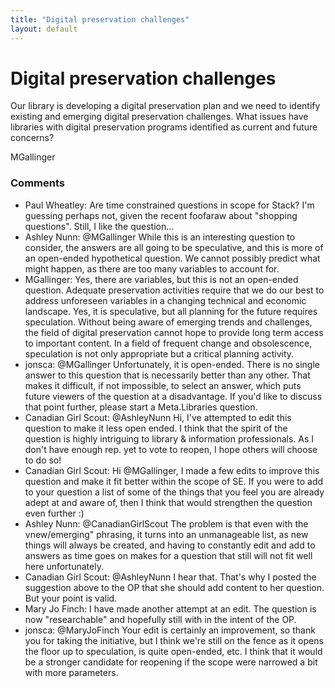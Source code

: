 ```yaml
---
title: "Digital preservation challenges"
layout: default
---
```

Digital preservation challenges
=====================
Our library is developing a digital preservation plan and we need to
identify existing and emerging digital preservation challenges. What
issues have libraries with digital preservation programs identified as
current and future concerns?

MGallinger

### Comments ###
* Paul Wheatley: Are time constrained questions in scope for Stack? I'm guessing perhaps
not, given the recent foofaraw about "shopping questions". Still, I like
the question...
* Ashley Nunn: @MGallinger While this is an interesting question to consider, the
answers are all going to be speculative, and this is more of an
open-ended hypothetical question. We cannot possibly predict what might
happen, as there are too many variables to account for.
* MGallinger: Yes, there are variables, but this is not an open-ended question.
Adequate preservation activities require that we do our best to address
unforeseen variables in a changing technical and economic landscape.
Yes, it is speculative, but all planning for the future requires
speculation. Without being aware of emerging trends and challenges, the
field of digital preservation cannot hope to provide long term access to
important content. In a field of frequent change and obsolescence,
speculation is not only appropriate but a critical planning activity.
* jonsca: @MGallinger Unfortunately, it is open-ended. There is no single answer
to this question that is necessarily better than any other. That makes
it difficult, if not impossible, to select an answer, which puts future
viewers of the question at a disadvantage. If you'd like to discuss that
point further, please start a Meta.Libraries question.
* Canadian Girl Scout: @AshleyNunn Hi, I've attempted to edit this question to make it less
open ended. I think that the spirit of the question is highly intriguing
to library & information professionals. As I don't have enough rep. yet
to vote to reopen, I hope others will choose to do so!
* Canadian Girl Scout: Hi @MGallinger, I made a few edits to improve this question and make it
fit better within the scope of SE. If you were to add to your question a
list of some of the things that you feel you are already adept at and
aware of, then I think that would strengthen the question even further
:)
* Ashley Nunn: @CanadianGirlScout The problem is that even with the vnew/emerging"
phrasing, it turns into an unmanageable list, as new things will always
be created, and having to constantly edit and add to answers as time
goes on makes for a question that still will not fit well here
unfortunately.
* Canadian Girl Scout: @AshleyNunn I hear that. That's why I posted the suggestion above to the
OP that she should add content to her question. But your point is valid.
* Mary Jo Finch: I have made another attempt at an edit. The question is now
"researchable" and hopefully still with in the intent of the OP.
* jonsca: @MaryJoFinch Your edit is certainly an improvement, so thank you for
taking the initiative, but I think we're still on the fence as it opens
the floor up to speculation, is quite open-ended, etc. I think that it
would be a stronger candidate for reopening if the scope were narrowed a
bit with more parameters.


